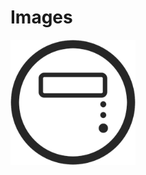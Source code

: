 # Images

[<img src="https://raw.githubusercontent.com/deltarobotone/image_database/master/icons/icons%20(1).png" width="200">](https://raw.githubusercontent.com/deltarobotone/image_database/master/icons/icons%20(1).png)
